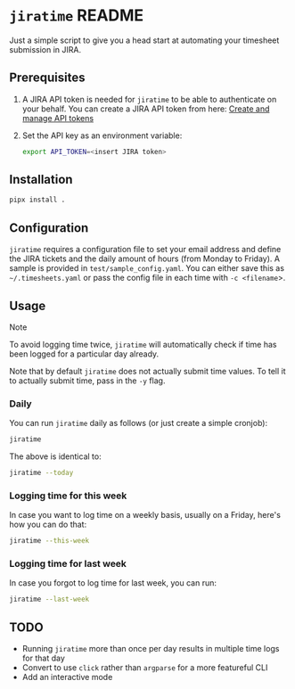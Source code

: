# `jiratime` README

Just a simple script to give you a head start at automating your timesheet
submission in JIRA.

## Prerequisites

1.  A JIRA API token is needed for `jiratime` to be able to authenticate on
    your behalf. You can create a JIRA API token from here: [Create and manage
    API tokens](https://id.atlassian.com/manage-profile/security/api-tokens)
2.  Set the API key as an environment variable:

    ```sh
    export API_TOKEN=<insert JIRA token>
    ```

## Installation

```sh
pipx install .
```

## Configuration

`jiratime` requires a configuration file to set your email address and define
the JIRA tickets and the daily amount of hours (from Monday to Friday). A
sample is provided in `test/sample_config.yaml`. You can either save this as
`~/.timesheets.yaml` or pass the config file in each time with `-c <filename`>.

## Usage

> [!NOTE]
> To avoid logging time twice, `jiratime` will automatically check if time has
> been logged for a particular day already.

Note that by default `jiratime` does not actually submit time values. To tell
it to actually submit time, pass in the `-y` flag.

### Daily

You can run `jiratime` daily as follows (or just create a simple cronjob):

```sh
jiratime
```

The above is identical to:

```sh
jiratime --today
```

### Logging time for this week

In case you want to log time on a weekly basis, usually on a Friday, here's how
you can do that:

```sh
jiratime --this-week
```

### Logging time for last week

In case you forgot to log time for last week, you can run:

```sh
jiratime --last-week
```

## TODO

-   Running `jiratime` more than once per day results in multiple time logs for
    that day
-   Convert to use `click` rather than `argparse` for a more featureful CLI
-   Add an interactive mode
